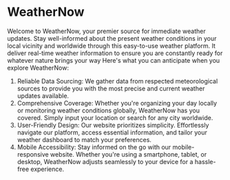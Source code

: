 # WeatherNow
Welcome to WeatherNow, your premier source for immediate weather updates. Stay well-informed about the present weather conditions in your local vicinity and worldwide through this easy-to-use weather platform.
It deliver real-time weather information to ensure you are constantly ready for whatever nature brings your way
Here's what you can anticipate when you explore WeatherNow:
1. Reliable Data Sourcing: We gather data from respected meteorological sources to provide you with the most precise and current weather updates available.
2. Comprehensive Coverage: Whether you're organizing your day locally or monitoring weather conditions globally, WeatherNow has you covered. Simply input your location or search for any city worldwide.
3. User-Friendly Design: Our website prioritizes simplicity. Effortlessly navigate our platform, access essential information, and tailor your weather dashboard to match your preferences.
4. Mobile Accessibility: Stay informed on the go with our mobile-responsive website. Whether you're using a smartphone, tablet, or desktop, WeatherNow adjusts seamlessly to your device for a hassle-free experience.
